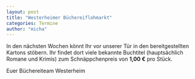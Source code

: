 ```yaml
---
layout: post
title: "Westerheimer Büchereiflohmarkt"
categories: Termine
author: "micha"
---
```


In den nächsten Wochen könnt Ihr vor unserer Tür in den bereitgestellten Kartons stöbern. Ihr findet dort viele bekannte Buchtitel (hauptsächlich Romane und Krimis) zum Schnäppchenpreis von **1,00 €** pro Stück.

Euer Büchereiteam Westerheim
